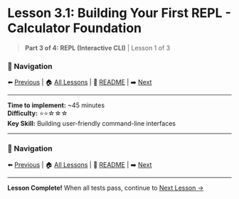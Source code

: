 # Lesson 3.1: Building Your First REPL - Calculator Foundation

> **Part 3 of 4: REPL (Interactive CLI)** | Lesson 1 of 3

### 🧭 Navigation
⬅️ [Previous](../part2_logging/lesson_2_4.md) | 🏠 [All Lessons](../../README.md#-all-lessons) | 📖 [README](../../README.md) | ➡️ [Next](lesson_3_2.md)

---


**Time to implement:** ~45 minutes  
**Difficulty:** ⭐⭐☆☆☆  
**Key Skill:** Building user-friendly command-line interfaces

---

### 🧭 Navigation
⬅️ [Previous](../part2_logging/lesson_2_4.md) | 🏠 [All Lessons](../../README.md#-all-lessons) | 📖 [README](../../README.md) | ➡️ [Next](lesson_3_2.md)

---

**Lesson Complete!** When all tests pass, continue to [Next Lesson →](lesson_3_2.md)
